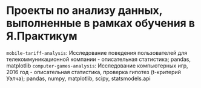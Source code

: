 # Проекты по анализу данных, выполненные в рамках обучения в Я.Практикум
`mobile-tariff-analysis`: Исследование поведения пользователей для телекоммуникационной компании - описательная статистика; pandas, matplotlib
`computer-games-analysis`: Исследование компьютерных игр, 2016 год - описательная статистика, проверка гипотез (t-критерий Уэлча); pandas, numpy, matplotlib, scipy, statsmodels.api
